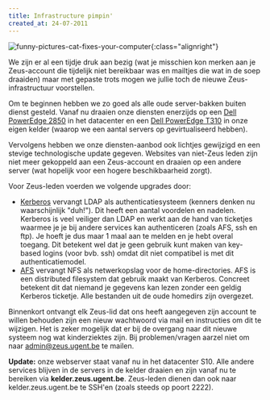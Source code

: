 ```yaml
---
title: Infrastructure pimpin'
created_at: 24-07-2011
---
```


![funny-pictures-cat-fixes-your-computer](https://zeus.ugent.be/wp-content/uploads/2011/07/funny-pictures-cat-fixes-your-computer-300x200.jpg){:class="alignright"}

We zijn er al een tijdje druk aan bezig (wat je misschien kon merken aan je Zeus-account die tijdelijk niet bereikbaar was en mailtjes die wat in de soep draaiden) maar met gepaste trots mogen we jullie toch de nieuwe Zeus-infrastructuur voorstellen.

Om te beginnen hebben we zo goed als alle oude server-bakken buiten dienst gesteld. Vanaf nu draaien onze diensten enerzijds op een [Dell PowerEdge 2850](https://zeus.ugent.be/wiki/King) in het datacenter en een [Dell PowerEdge T310](https://zeus.ugent.be/wiki/Ike) in onze eigen kelder (waarop we een aantal servers op gevirtualiseerd hebben).

Vervolgens hebben we onze diensten-aanbod ook lichtjes gewijzigd en een stevige technologische update gegeven. Websites van niet-Zeus leden zijn niet meer gekoppeld aan een Zeus-account en draaien op een andere server (wat hopelijk voor een hogere beschikbaarheid zorgt).

Voor Zeus-leden voerden we volgende upgrades door:

- [Kerberos](https://zeus.ugent.be/wiki/Kerberos) vervangt LDAP als authenticatiesysteem (kenners denken nu waarschijnlijk "duh!"). Dit heeft een aantal voordelen en nadelen. Kerberos is veel veiliger dan LDAP en werkt aan de hand van ticketjes waarmee je je bij andere services kan authenticeren (zoals AFS, ssh en ftp). Je hoeft je dus maar 1 maal aan te melden en je hebt overal toegang. Dit betekent wel dat je geen gebruik kunt maken van key-based logins (voor bvb. ssh) omdat dit niet compatibel is met dit authenticatiemodel.
- [AFS](https://en.wikipedia.org/wiki/Andrew_File_System) vervangt NFS als netwerkopslag voor de home-directories. AFS is een distributed filesystem dat gebruik maakt van Kerberos. Concreet betekent dit dat niemand je gegevens kan lezen zonder een geldig Kerberos ticketje. Alle bestanden uit de oude homedirs zijn overgezet.

Binnenkort ontvangt elk Zeus-lid dat ons heeft aangegeven zijn account te willen behouden zijn een nieuw wachtwoord via mail en instructies om dit te wijzigen. Het is zeker mogelijk dat er bij de overgang naar dit nieuwe systeem nog wat kinderziektes zijn. Bij problemen/vragen aarzel niet om naar [admin@zeus.ugent.be](mailto:admin@zeus.ugent.be) te mailen.

**Update:** onze webserver staat vanaf nu in het datacenter S10. Alle andere services blijven in de servers in de kelder draaien en zijn vanaf nu te bereiken via **kelder.zeus.ugent.be**. Zeus-leden dienen dan ook naar kelder.zeus.ugent.be te SSH'en (zoals steeds op poort 2222).
